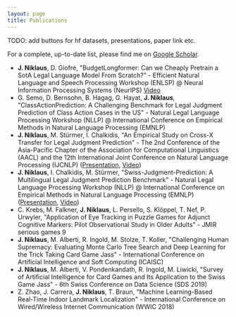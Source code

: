 ```yaml
---
layout: page
title: Publications
---
```


TODO: add buttons for hf datasets, presentations, paper link etc.

For a complete, up-to-date list, please find me on [Google Scholar](https://scholar.google.com/citations?user=qJ8iricAAAAJ).

* **J. Niklaus**, D. Giofré, "BudgetLongformer: Can we Cheaply Pretrain a SotA Legal Language Model From Scratch?" - Efficient Natural Language and Speech Processing Workshop (ENLSP) @ Neural Information Processing Systems (NeurIPS) [Video](https://recorder-v3.slideslive.com/?share=76454&s=f045ba56-af85-4c8d-ac5c-f00b0c7e3b23)
* G. Semo, D. Bernsohn, B. Hagag, G. Hayat, **J. Niklaus**, "ClassActionPrediction: A Challenging Benchmark for Legal Judgment Prediction of Class Action Cases in the US" - Natural Legal Language Processing Workshop (NLLP) @ International Conference on Empirical Methods in Natural Language Processing (EMNLP)
* **J. Niklaus**, M. Stürmer, I. Chalkidis, "An Empirical Study on Cross-X Transfer for Legal Judgment Prediction" - The 2nd Conference of the Asia-Pacific Chapter of the Association for Computational Linguistics (AACL) and the 12th International Joint Conference on Natural Language Processing (IJCNLP) ([Presentation](https://docs.google.com/presentation/d/1oj14b80z03s5qpHrgfeR4-rRNl4vdEnKDiZ0qV9yJtk/edit?usp=sharing), [Video](https://youtu.be/_swVKrF3lFA))
* **J. Niklaus**, I. Chalkidis, M. Stürmer, "Swiss-Judgment-Prediction: A Multilingual Legal Judgment Prediction Benchmark" - Natural Legal Language Processing Workshop (NLLP) @ International Conference on Empirical Methods in Natural Language Processing (EMNLP) ([Presentation](https://drive.google.com/file/d/1p68rB4A-EmirVqjvzPnmGNUo1qTqNxUI/view?usp=sharing), [Video](https://youtu.be/nfGbywb2wHI))
* C. Krebs, M. Falkner, **J. Niklaus**, L. Persello, S. Klöppel, T. Nef, P. Urwyler, "Application of Eye Tracking in Puzzle Games for Adjunct Cognitive Markers: Pilot Observational Study in Older Adults" - JMIR serious games 9
* **J. Niklaus**, M. Alberti, R. Ingold, M. Stolze, T. Koller, "Challenging Human Supremacy: Evaluating Monte Carlo Tree Search and Deep Learning for the Trick Taking Card Game Jass" - International Conference on Artificial Intelligence and Soft Computing (ICAISC)
* **J. Niklaus**, M. Alberti, V. Pondenkandath, R. Ingold, M. Liwicki, "Survey of Artificial Intelligence for Card Games and Its Application to the Swiss Game Jass" - 6th Swiss Conference on Data Science (SDS 2019)
* Z. Zhao, J. Carrera, **J. Niklaus**, T. Braun, "Machine Learning-Based Real-Time Indoor Landmark Localization" - International Conference on Wired/Wireless Internet Communication (WWIC 2018)


